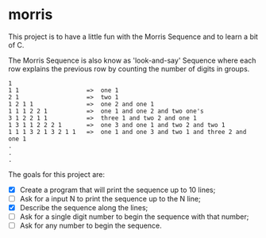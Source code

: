 # morris

This project is to have a little fun with the Morris Sequence and to learn a bit of C.

The Morris Sequence is also know as 'look-and-say' Sequence where each row explains the previous row by counting the number of digits in groups.

```
1
1 1                   =>  one 1
2 1                   =>  two 1
1 2 1 1               =>  one 2 and one 1
1 1 1 2 2 1           =>  one 1 and one 2 and two one's
3 1 2 2 1 1           =>  three 1 and two 2 and one 1
1 3 1 1 2 2 2 1       =>  one 3 and one 1 and two 2 and two 1
1 1 1 3 2 1 3 2 1 1   =>  one 1 and one 3 and two 1 and three 2 and one 1
.
.
.
```

The goals for this project are:

- [X] Create a program that will print the sequence up to 10 lines;
- [ ] Ask for a input N to print the sequence up to the N line;
- [X] Describe the sequence along the lines;
- [ ] Ask for a single digit number to begin the sequence with that number;
- [ ] Ask for any number to begin the sequence.
